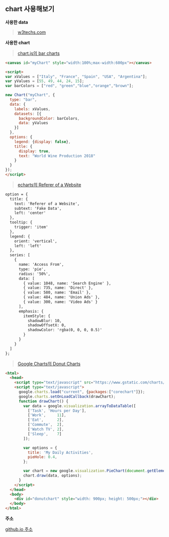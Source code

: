 ## chart 사용해보기

**사용한 data**
> [w3techs.com](https://w3techs.com)

**사용한 chart**

> [chart.js의 bar charts](https://www.w3schools.com/js/tryit.asp?filename=tryai_chartjs_bars_colors_more)
```html
<canvas id="myChart" style="width:100%;max-width:600px"></canvas>

<script>
var xValues = ["Italy", "France", "Spain", "USA", "Argentina"];
var yValues = [55, 49, 44, 24, 15];
var barColors = ["red", "green","blue","orange","brown"];

new Chart("myChart", {
  type: "bar",
  data: {
    labels: xValues,
    datasets: [{
      backgroundColor: barColors,
      data: yValues
    }]
  },
  options: {
    legend: {display: false},
    title: {
      display: true,
      text: "World Wine Production 2018"
    }
  }
});
</script>
```
> [echarts의 Referer of a Website]([https://bulma.io/documentation/layout/hero/](https://echarts.apache.org/examples/en/editor.html?c=pie-simple))
```html
option = {
  title: {
    text: 'Referer of a Website',
    subtext: 'Fake Data',
    left: 'center'
  },
  tooltip: {
    trigger: 'item'
  },
  legend: {
    orient: 'vertical',
    left: 'left'
  },
  series: [
    {
      name: 'Access From',
      type: 'pie',
      radius: '50%',
      data: [
        { value: 1048, name: 'Search Engine' },
        { value: 735, name: 'Direct' },
        { value: 580, name: 'Email' },
        { value: 484, name: 'Union Ads' },
        { value: 300, name: 'Video Ads' }
      ],
      emphasis: {
        itemStyle: {
          shadowBlur: 10,
          shadowOffsetX: 0,
          shadowColor: 'rgba(0, 0, 0, 0.5)'
        }
      }
    }
  ]
};
```
> [Google Charts의 Donut Charts]([https://getuikit.com/docs/table](https://developers.google.com/chart/interactive/docs/gallery/piechart#donut))
```html
<html>
  <head>
    <script type="text/javascript" src="https://www.gstatic.com/charts/loader.js"></script>
    <script type="text/javascript">
      google.charts.load("current", {packages:["corechart"]});
      google.charts.setOnLoadCallback(drawChart);
      function drawChart() {
        var data = google.visualization.arrayToDataTable([
          ['Task', 'Hours per Day'],
          ['Work',     11],
          ['Eat',      2],
          ['Commute',  2],
          ['Watch TV', 2],
          ['Sleep',    7]
        ]);

        var options = {
          title: 'My Daily Activities',
          pieHole: 0.4,
        };

        var chart = new google.visualization.PieChart(document.getElementById('donutchart'));
        chart.draw(data, options);
      }
    </script>
  </head>
  <body>
    <div id="donutchart" style="width: 900px; height: 500px;"></div>
  </body>
</html>
```

**주소**

[github.io 주소](https://hyeon317.github.io/1109_hyeon317.github.io/)
